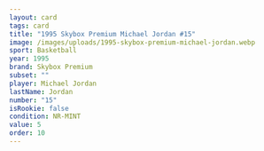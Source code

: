 ```yaml
---
layout: card
tags: card
title: "1995 Skybox Premium Michael Jordan #15"
image: /images/uploads/1995-skybox-premium-michael-jordan.webp
sport: Basketball
year: 1995
brand: Skybox Premium
subset: ""
player: Michael Jordan
lastName: Jordan
number: "15"
isRookie: false
condition: NR-MINT
value: 5
order: 10
---
```

